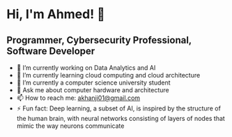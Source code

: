 # Hi, I'm Ahmed! 👋
## Programmer, Cybersecurity Professional, Software Developer

- 🔭 I’m currently working on Data Analytics and AI
- 🌱 I’m currently learning cloud computing and cloud architecture
- 🤔 I’m currently a computer science university student
- 💬 Ask me about computer hardware and architecture
- 📫 How to reach me: akhanji01@gmail.com
- ⚡ Fun fact: Deep learning, a subset of AI, is inspired by the structure of the human brain, with neural networks consisting of layers of nodes that mimic the way neurons communicate

